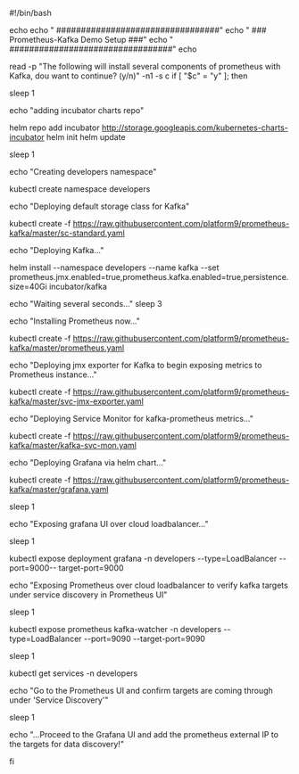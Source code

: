 #!/bin/bash

echo
echo " #################################"
echo " ### Prometheus-Kafka Demo Setup ###"
echo " #################################"
echo

read -p "The following will install several components of prometheus with Kafka, dou want to continue? (y/n)" -n1 -s c
if [ "$c" = "y" ]; then

sleep 1

echo "adding incubator charts repo"

helm repo add incubator http://storage.googleapis.com/kubernetes-charts-incubator
helm init
helm update

sleep 1

echo "Creating developers namespace"

kubectl create namespace developers

echo "Deploying default storage class for Kafka"

kubectl create -f https://raw.githubusercontent.com/platform9/prometheus-kafka/master/sc-standard.yaml

echo "Deploying Kafka..."

helm install --namespace developers --name kafka --set prometheus.jmx.enabled=true,prometheus.kafka.enabled=true,persistence.size=40Gi incubator/kafka

echo "Waiting several seconds..."
sleep 3

echo "Installing Prometheus now..."

kubectl create -f https://raw.githubusercontent.com/platform9/prometheus-kafka/master/prometheus.yaml

echo "Deploying jmx exporter for Kafka to begin exposing metrics to Prometheus instance..."

kubectl create -f https://raw.githubusercontent.com/platform9/prometheus-kafka/master/svc-jmx-exporter.yaml

echo "Deploying Service Monitor for kafka-prometheus metrics..."

kubectl create -f https://raw.githubusercontent.com/platform9/prometheus-kafka/master/kafka-svc-mon.yaml

echo "Deploying Grafana via helm chart..."

kubectl create -f https://raw.githubusercontent.com/platform9/prometheus-kafka/master/grafana.yaml

sleep 1

echo "Exposing grafana UI over cloud loadbalancer..."

sleep 1

kubectl expose deployment grafana -n developers --type=LoadBalancer --port=9000-- target-port=9000

echo "Exposing Prometheus over cloud loadbalancer to verify kafka targets under service discovery in Prometheus UI"

sleep 1

kubectl expose prometheus kafka-watcher -n developers --type=LoadBalancer --port=9090 --target-port=9090

sleep 1

kubectl get services -n developers

echo "Go to the Prometheus UI and confirm targets are coming through under 'Service Discovery'"

sleep 1

echo "...Proceed to the Grafana UI and add the prometheus external IP to the targets for data discovery!"

fi

